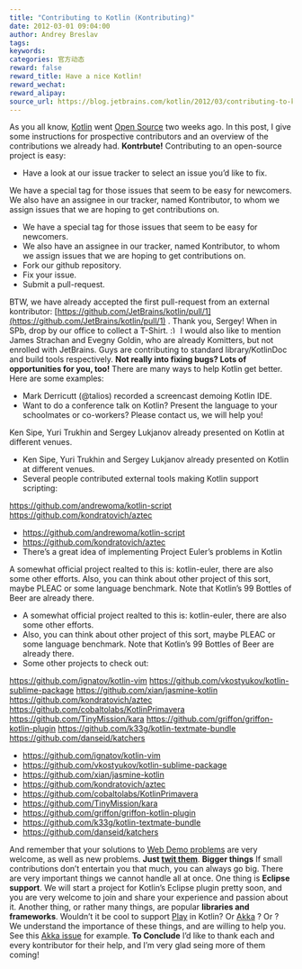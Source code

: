 ```yaml
---
title: "Contributing to Kotlin (Kontributing)"
date: 2012-03-01 09:04:00
author: Andrey Breslav
tags:
keywords:
categories: 官方动态
reward: false
reward_title: Have a nice Kotlin!
reward_wechat:
reward_alipay:
source_url: https://blog.jetbrains.com/kotlin/2012/03/contributing-to-kotlin/
---
```


As you all know, [Kotlin](http://jetbrains.com/kotlin) went [Open Source](http://blog.jetbrains.com/kotlin/2012/02/kotlin-goes-open-source-2/) two weeks ago. In this post, I give some instructions for prospective contributors and an overview of the contributions we already had.
<strong>Kontrbute!</strong>
Contributing to an open-source project is easy:

* Have a look at our issue tracker to select an issue you’d like to fix.

We have a special tag for those issues that seem to be easy for newcomers.
We also have an assignee in our tracker, named Kontributor, to whom we assign issues that we are hoping to get contributions on.
* We have a special tag for those issues that seem to be easy for newcomers.
* We also have an assignee in our tracker, named Kontributor, to whom we assign issues that we are hoping to get contributions on.
* Fork our github repository.
* Fix your issue.
* Submit a pull-request.

BTW, we have already accepted the first pull-request from an external kontributor: [https://github.com/JetBrains/kotlin/pull/1](https://github.com/JetBrains/kotlin/pull/1) . Thank you, Sergey! When in SPb, drop by our office to collect a T-Shirt. <img alt=":)" class="wp-smiley" data-recalc-dims="1" src="https://i2.wp.com/blog.jetbrains.com/kotlin/wp-includes/images/smilies/simple-smile.png?w=640&amp;ssl=1" style="height: 1em; max-height: 1em;"/>
I would also like to mention James Strachan and Evegny Goldin, who are already Komitters, but not enrolled with JetBrains. Guys are contributing to standard library/KotlinDoc and build tools respectively.
<strong>Not really into fixing bugs? Lots of opportunities for you, too!</strong>
There are many ways to help Kotlin get better. Here are some examples:<span id="more-437"></span>

* Mark Derricutt (@talios) recorded a screencast demoing Kotlin IDE.
* Want to do a conference talk on Kotlin? Present the language to your schoolmates or co-workers? Please contact us, we will help you!

Ken Sipe, Yuri Trukhin and Sergey Lukjanov already presented on Kotlin at different venues.
* Ken Sipe, Yuri Trukhin and Sergey Lukjanov already presented on Kotlin at different venues.
* Several people contributed external tools making Kotlin support scripting:

https://github.com/andrewoma/kotlin-script
https://github.com/kondratovich/aztec
* https://github.com/andrewoma/kotlin-script
* https://github.com/kondratovich/aztec
* There’s a great idea of implementing Project Euler’s problems in Kotlin

A somewhat official project realted to this is: kotlin-euler, there are also some other efforts.
Also, you can think about other project of this sort, maybe PLEAC or some language benchmark. Note that Kotlin’s 99 Bottles of Beer are already there.
* A somewhat official project realted to this is: kotlin-euler, there are also some other efforts.
* Also, you can think about other project of this sort, maybe PLEAC or some language benchmark. Note that Kotlin’s 99 Bottles of Beer are already there.
* Some other projects to check out:

https://github.com/ignatov/kotlin-vim
https://github.com/vkostyukov/kotlin-sublime-package
https://github.com/xian/jasmine-kotlin
https://github.com/kondratovich/aztec
https://github.com/cobaltolabs/KotlinPrimavera
https://github.com/TinyMission/kara
https://github.com/griffon/griffon-kotlin-plugin
https://github.com/k33g/kotlin-textmate-bundle
https://github.com/danseid/katchers
* https://github.com/ignatov/kotlin-vim
* https://github.com/vkostyukov/kotlin-sublime-package
* https://github.com/xian/jasmine-kotlin
* https://github.com/kondratovich/aztec
* https://github.com/cobaltolabs/KotlinPrimavera
* https://github.com/TinyMission/kara
* https://github.com/griffon/griffon-kotlin-plugin
* https://github.com/k33g/kotlin-textmate-bundle
* https://github.com/danseid/katchers

And remember that your solutions to [Web Demo problems](http://kotlin-demo.jetbrains.com/?folder=Problems&name=Sum) are very welcome, as well as new problems. <strong>Just <a href="http://blog.jetbrains.com/kotlin/2012/02/lets-kode-together/" title="Let’s Kode Together!">twit them</a></strong>.
<strong>Bigger things</strong>
If small contributions don’t entertain you that much, you can always go big. There are very important things we cannot handle all at once.
One thing is <strong>Eclipse support</strong>. We will start a project for Kotlin’s Eclipse plugin pretty soon, and you are very welcome to join and share your experience and passion about it.
Another thing, or rather many things, are popular <strong>libraries and frameworks</strong>. Wouldn’t it be cool to support [Play](http://www.playframework.org/) in Kotlin? Or [Akka](http://akka.io/) ? Or <you name it>?
We understand the importance of these things, and are willing to help you. See this [Akka issue](http://youtrack.jetbrains.com/issue/KT-1345?projectKey=KT) for example.
<strong>To Conclude</strong>
I’d like to thank each and every kontributor for their help, and I’m very glad seing more of them coming!
